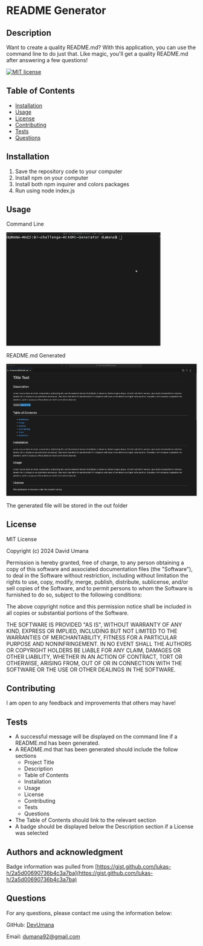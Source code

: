 # README Generator

## Description

Want to create a quality README.md? With this application, you can use the command line to do just that. Like magic, you'll get a quality README.md after answering a few questions!

[![MIT license](https://img.shields.io/badge/License-MIT-yellow.svg)](https://opensource.org/licenses/MIT)

## Table of Contents

- [Installation](#installation)
- [Usage](#usage)
- [License](#license)
- [Contributing](#contributing)
- [Tests](#tests)
- [Questions](#questions)

## Installation

1. Save the repository code to your computer
2. Install npm on your computer
3. Install both npm inquirer and colors packages
4. Run using node index.js

## Usage

Command Line

![til](./assets/gif/Command-line.gif)

README.md Generated

![til](./assets/gif/README-Generated.gif)

The generated file will be stored in the out folder

## License

MIT License

Copyright (c) 2024 David Umana

Permission is hereby granted, free of charge, to any person obtaining a copy
of this software and associated documentation files (the "Software"), to deal
in the Software without restriction, including without limitation the rights
to use, copy, modify, merge, publish, distribute, sublicense, and/or sell
copies of the Software, and to permit persons to whom the Software is
furnished to do so, subject to the following conditions:

The above copyright notice and this permission notice shall be included in all
copies or substantial portions of the Software.

THE SOFTWARE IS PROVIDED "AS IS", WITHOUT WARRANTY OF ANY KIND, EXPRESS OR
IMPLIED, INCLUDING BUT NOT LIMITED TO THE WARRANTIES OF MERCHANTABILITY,
FITNESS FOR A PARTICULAR PURPOSE AND NONINFRINGEMENT. IN NO EVENT SHALL THE
AUTHORS OR COPYRIGHT HOLDERS BE LIABLE FOR ANY CLAIM, DAMAGES OR OTHER
LIABILITY, WHETHER IN AN ACTION OF CONTRACT, TORT OR OTHERWISE, ARISING FROM,
OUT OF OR IN CONNECTION WITH THE SOFTWARE OR THE USE OR OTHER DEALINGS IN THE
SOFTWARE.

## Contributing

I am open to any feedback and improvements that others may have!

## Tests

- A successful message will be displayed on the command line if a README.md has been generated.
- A README.md that has been generated should include the follow sections
  - Project Title
  - Description
  - Table of Contents
  - Installation
  - Usage
  - License
  - Contributing
  - Tests
  - Questions
- The Table of Contents should link to the relevant section
- A badge should be displayed below the Description section if a License was selected

## Authors and acknowledgment

Badge information was pulled from [https://gist.github.com/lukas-h/2a5d00690736b4c3a7ba](https://gist.github.com/lukas-h/2a5d00690736b4c3a7ba)

## Questions

For any questions, please contact me using the information below:

GitHub: [DevUmana](https://github.com/DevUmana)

Email: [dumana92@gmail.com](mailto:dumana92@gmail.com)

